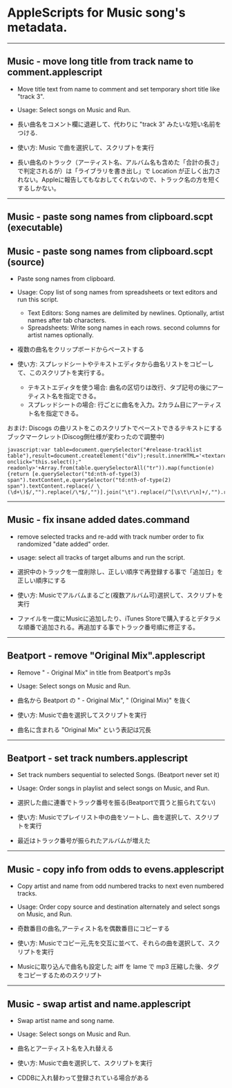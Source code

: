 # AppleScripts for Music song's metadata.

------------------------------------------------------------
## Music - move long title from track name to comment.applescript

* Move title text from name to comment and set temporary short title like "track 3".
* Usage: Select songs on Music and Run.

* 長い曲名をコメント欄に退避して、代わりに "track 3" みたいな短い名前をつける.
* 使い方: Music で曲を選択して、スクリプトを実行

* 長い曲名のトラック（アーティスト名、アルバム名も含めた「合計の長さ」で判定されるが）は「ライブラリを書き出し」で Location が正しく出力されない。Appleに報告してもなおしてくれないので、トラック名の方を短くするしかない。


------------------------------------------------------------
## Music - paste song names from clipboard.scpt (executable)
## Music - paste song names from clipboard.scpt (source)

* Paste song names from clipboard.
* Usage: Copy list of song names from spreadsheets or text editors and run this script.
  * Text Editors: Song names are delimited by newlines. Optionally, artist names after tab characters.
  * Spreadsheets: Write song names in each rows. second columns for artist names optionally.

* 複数の曲名をクリップボードからペーストする
* 使い方: スプレッドシートやテキストエディタから曲名リストをコピーして、このスクリプトを実行する。
  * テキストエディタを使う場合: 曲名の区切りは改行、タブ記号の後にアーティスト名を指定できる。
  * スプレッドシートの場合: 行ごとに曲名を入力。2カラム目にアーティスト名を指定できる。

おまけ: Discogs の曲リストをこのスクリプトでペーストできるテキストにするブックマークレット(Discog側仕様が変わったので調整中)

```
javascript:var table=document.querySelector("#release-tracklist table"),result=document.createElement("div");result.innerHTML='<textarea onclick="this.select();" readonly>'+Array.from(table.querySelectorAll("tr")).map(function(e){return [e.querySelector("td:nth-of-type(3) span").textContent,e.querySelector("td:nth-of-type(2) span").textContent.replace(/ \(\d+\)$/,"").replace(/\*$/,"")].join("\t").replace(/^[\s\t\r\n]+/,"").replace(/[\s\t\r\n]+$/,"")}).join("\n")+'</textarea>';table.parentNode.insertBefore(result,table);
```

------------------------------------------------------------
## Music - fix insane added dates.command

* remove selected tracks and re-add with track number order to fix randomized "date added" order.
* usage: select all tracks of target albums and run the script.

* 選択中のトラックを一度削除し、正しい順序で再登録する事で「追加日」を正しい順序にする
* 使い方: Musicでアルバムまるごと(複数アルバム可)選択して、スクリプトを実行

* ファイルを一度にMusicに追加したり、iTunes Storeで購入するとデタラメな順番で追加される。再追加する事でトラック番号順に修正する。


------------------------------------------------------------
## Beatport - remove "Original Mix".applescript

* Remove " - Original Mix" in title from Beatport's mp3s
* Usage: Select songs on Music and Run.

* 曲名から Beatport の " - Original Mix", " (Original Mix)" を抜く
* 使い方: Musicで曲を選択してスクリプトを実行

* 曲名に含まれる "Original Mix" という表記は冗長


------------------------------------------------------------
## Beatport - set track numbers.applescript

* Set track numbers sequential to selected Songs. (Beatport never set it)
* Usage: Order songs in playlist and select songs on Music, and Run.

* 選択した曲に連番でトラック番号を振る(Beatportで買うと振られてない)
* 使い方: Musicでプレイリスト中の曲をソートし、曲を選択して、スクリプトを実行

* 最近はトラック番号が振られたアルバムが増えた


------------------------------------------------------------
## Music - copy info from odds to evens.applescript

* Copy artist and name from odd numbered tracks to next even numbered tracks.
* Usage: Order copy source and destination alternately and select songs on Music, and Run.

* 奇数番目の曲名,アーティスト名を偶数番目にコピーする
* 使い方: Musicでコピー元,先を交互に並べて、それらの曲を選択して、スクリプトを実行

* Musicに取り込んで曲名も設定した aiff を lame で mp3 圧縮した後、タグをコピーするためのスクリプト


------------------------------------------------------------
## Music - swap artist and name.applescript

* Swap artist name and song name.
* Usage: Select songs on Music and Run.

* 曲名とアーティスト名を入れ替える
* 使い方: Musicで曲を選択して、スクリプトを実行

* CDDBに入れ替わって登録されている場合がある

